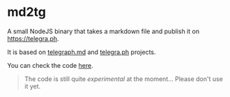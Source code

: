 # md2tg

A small NodeJS binary that takes a markdown file and publish it on <https://telegra.ph>.

It is based on [telegraph.md](https://github.com/telegraf/telegraph.md) and [telegra.ph](https://github.com/telegraf/telegra.ph) projects.

You can check the code [here](https://github.com/Jiab77/md2tg/blob/main/index.js).

> The code is still quite _experimental_ at the moment... Please don't use it yet.

